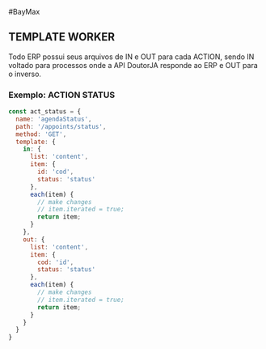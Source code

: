#BayMax

## TEMPLATE WORKER

Todo ERP possui seus arquivos de IN e OUT para cada ACTION, sendo IN voltado para processos onde a API DoutorJA
responde ao ERP e OUT para o inverso.

### **Exemplo**: **ACTION STATUS**

```javascript
const act_status = {
  name: 'agendaStatus',
  path: '/appoints/status',
  method: 'GET',
  template: {
    in: {
      list: 'content',
      item: {
        id: 'cod',
        status: 'status'
      },
      each(item) {
        // make changes
        // item.iterated = true;
        return item;
      }
    },
    out: {
      list: 'content',
      item: {
        cod: 'id',
        status: 'status'
      },
      each(item) {
        // make changes
        // item.iterated = true;
        return item;
      }
    }
  }
}
```
